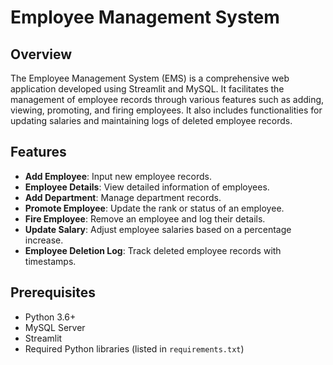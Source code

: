 
# Employee Management System

## Overview

The Employee Management System (EMS) is a comprehensive web application developed using Streamlit and MySQL. It facilitates the management of employee records through various features such as adding, viewing, promoting, and firing employees. It also includes functionalities for updating salaries and maintaining logs of deleted employee records.

## Features

- **Add Employee**: Input new employee records.
- **Employee Details**: View detailed information of employees.
- **Add Department**: Manage department records.
- **Promote Employee**: Update the rank or status of an employee.
- **Fire Employee**: Remove an employee and log their details.
- **Update Salary**: Adjust employee salaries based on a percentage increase.
- **Employee Deletion Log**: Track deleted employee records with timestamps.

## Prerequisites

- Python 3.6+
- MySQL Server
- Streamlit
- Required Python libraries (listed in `requirements.txt`)
